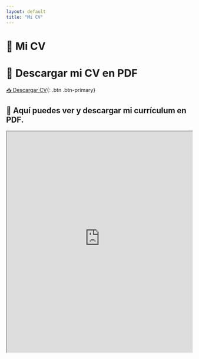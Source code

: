 ```yaml
---
layout: default
title: "Mi CV"
---
```


# 📄 Mi CV
# 🔹 **Descargar mi CV en PDF**
[📥 Descargar CV](https://raw.githubusercontent.com/kokit0/CV/main/CV_Data_Science_AI_Engineer_Jorge_Amaya.pdf){: .btn .btn-primary}


## 🔹 **Aquí puedes ver y descargar mi currículum en PDF.**
<iframe src="https://raw.githubusercontent.com/kokit0/CV/main/CV_Data_Science_AI_Engineer_Jorge_Amaya.pdf" width="100%" height="600px"></iframe>


